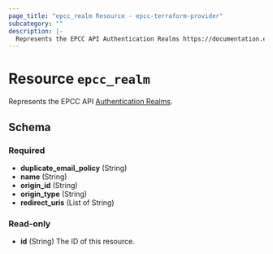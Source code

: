 ```yaml
---
page_title: "epcc_realm Resource - epcc-terraform-provider"
subcategory: ""
description: |-
  Represents the EPCC API Authentication Realms https://documentation.elasticpath.com/commerce-cloud/docs/api/single-sign-on/authentication-realms/index.html.
---
```


# Resource `epcc_realm`

Represents the EPCC API [Authentication Realms](https://documentation.elasticpath.com/commerce-cloud/docs/api/single-sign-on/authentication-realms/index.html).



## Schema

### Required

- **duplicate_email_policy** (String)
- **name** (String)
- **origin_id** (String)
- **origin_type** (String)
- **redirect_uris** (List of String)

### Read-only

- **id** (String) The ID of this resource.



